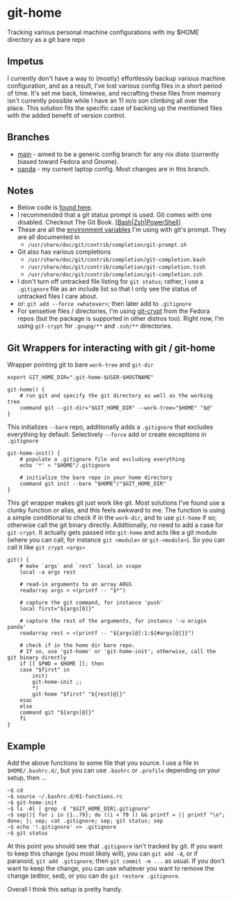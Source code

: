 # git-home
Tracking various personal machine configurations with my $HOME directory as a git bare repo

## Impetus
I currently don't have a way to (mostly) effortlessly backup various machine configuration, and as a result, I've lost various config files in a short period of time. It's set me back, timewise, and recrafting these files from memory isn't currently possible while I have an 11 m/o son climbing all over the place. This solution fits the specific case of backing up the mentioned files with the added benefit of version control.

## Branches
- [main](https://github.com/zetaomegagon/git-home/tree/main)  - aimed to be a generic config branch for any nix disto (currently biased toward Fedora and Gnome).
- [panda](https://github.com/zetaomegagon/git-home/tree/panda) - my current laptop config. Most changes are in this branch.

## Notes
- Below code is [found here](https://github.com/zetaomegagon/git-home/blob/panda/.bashrc.d/01-functions.rc#L5-L32).
- I recommended that a git status prompt is used. Git comes with one disabled. Checkout The Git Book. [[Bash](https://git-scm.com/book/en/v2/Appendix-A%3A-Git-in-Other-Environments-Git-in-Bash)|[Zsh](https://git-scm.com/book/en/v2/Appendix-A%3A-Git-in-Other-Environments-Git-in-Zsh)|[PowerShell](https://git-scm.com/book/en/v2/Appendix-A%3A-Git-in-Other-Environments-Git-in-PowerShell)]
- These are all the [environment variables](https://github.com/zetaomegagon/git-home/blob/panda/.bashrc.d/11-git-prompt-options.rc) I'm using with git's prompt. They are all documented in
	- `/usr/share/doc/git/contrib/completion/git-prompt.sh`
- Git also has various completions
	- `/usr/share/doc/git/contrib/completion/git-completion.bash`
	- `/usr/share/doc/git/contrib/completion/git-completion.tcsh`
	- `/usr/share/doc/git/contrib/completion/git-completion.zsh`
- I don't turn off untracked file listing for `git status`; rather, I use a `.gitignore` file as an include list so that I only see the status of untracked files I care about.
- or: `git add --force <whatever>`; then later add to `.gitignore`
- For sensetive files / directories, I'm using [git-crypt](https://github.com/AGWA/git-crypt) from the Fedora repos (but the package is supported in other distros too). Right now, I'm using `git-crypt` for `.gnupg/**` and `.ssh/**` directories.

## Git Wrappers for interacting with git / git-home
Wrapper pointing git to bare `work-tree` and `git-dir`
```
export GIT_HOME_DIR=".git-home-$USER-$HOSTNAME"

git-home() {
    # run git and specify the git directory as well as the working tree
    command git --git-dir="$GIT_HOME_DIR" --work-tree="$HOME" "$@"
}
```

This initializes `--bare` repo, additionally adds a `.gitignore` that excludes everything by default. Selectively `--force` add or create exceptions in `.gitignore`
```
git-home-init() {
    # populate a .gitignore file and excluding everything
    echo '*' > "$HOME"/.gitignore
    
    # initialize the bare repo in your home directory
    command git init --bare "$HOME"/"$GIT_HOME_DIR"
}
```


This git wrapper makes git just work like git. Most solutions I've found use a clunky function or alias, and this feels awkward to me. The function is using a simple conditional to check if in the `work-dir`, and to use `git-home` if so; otherwise call the git binary directly. Additionally, no need to add a case for `git-crypt`. It actually gets passed into `git-home` and acts like a git module (where you can call, for instance `git <module>` or `git-<module>`). So you can call it like `git crypt <args>`
```
git() {
    # make `args` and `rest` local in scope
    local -a args rest

    # read-in arguments to an array ARGS
    readarray args < <(printf -- "$*")
    
    # capture the git command, for instance 'push'
    local first="${args[0]}"
    
    # capture the rest of the arguments, for instancs '-u origin panda'
    readarray rest < <(printf -- "${args[@]:1:${#args[@]}}")

    # check if in the home dir bare repo.
    # If so, use 'git-home' or 'git-home-init'; otherwise, call the git binary directly
    if [[ $PWD = $HOME ]]; then
	case "$first" in
	    init)
		git-home-init ;;
	    *)
		git-home "$first" "${rest[@]}"
	esac	
    else
	command git "${args[@]}"
    fi
}
```
## Example
Add the above functions to some file that you source. I use a file in `$HOME/.bashrc.d/`, but you can use `.bashrc` or `.profile` depending on your setup, then ...
```
~$ cd
~$ source ~/.bashrc.d/01-functions.rc
~$ git-home-init
~$ ls -Al | grep -E "$GIT_HOME_DIR|.gitignore"
~$ sep(){ for i in {1..79}; do ((i < 79 )) && printf = || printf "\n"; done; }; sep; cat .gitignore; sep; git status; sep
~$ echo '!.gitignore' >> .gitignore
~$ git status
```

At this point you should see that `.gitignore` isn't tracked by git. If you want to keep this change (you most likely will), you can `git add -A`, or if paranoid, `git add .gitignore`; then `git commit -m ...` as usual. If you don't want to keep the change, you can use whatever you want to remove the change (editor, sed), or you can do `git restore .gitignore`.

Overall I think this setup is pretty handy.
